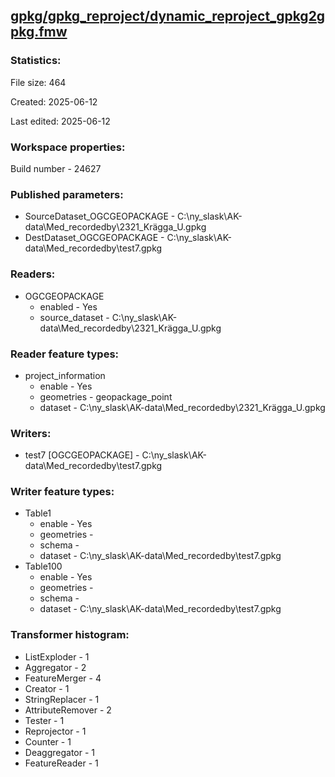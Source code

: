 ﻿## [gpkg/gpkg_reproject/dynamic_reproject_gpkg2gpkg.fmw](https://github.com/kicki58/kix_working_dir/blob/master/gpkg/gpkg_reproject/dynamic_reproject_gpkg2gpkg.fmw)

### Statistics:
File size: 464

Created: 2025-06-12

Last edited: 2025-06-12


### Workspace properties:
Build number    - 24627

### Published parameters:
*  SourceDataset_OGCGEOPACKAGE    -   C:\ny_slask\AK-data\Med_recordedby\2321_Krägga_U.gpkg
*  DestDataset_OGCGEOPACKAGE    -   C:\ny_slask\AK-data\Med_recordedby\test7.gpkg

### Readers:
*  OGCGEOPACKAGE
    * enabled    -  Yes
    * source_dataset    -   C:\ny_slask\AK-data\Med_recordedby\2321_Krägga_U.gpkg

### Reader feature types:
*  project_information
    * enable - Yes
    * geometries - geopackage_point
    * dataset - C:\ny_slask\AK-data\Med_recordedby\2321_Krägga_U.gpkg


### Writers:
*  test7 [OGCGEOPACKAGE]    -   C:\ny_slask\AK-data\Med_recordedby\test7.gpkg

### Writer feature types:
*  Table1
    * enable - Yes
    * geometries - 
    * schema - 
    * dataset - C:\ny_slask\AK-data\Med_recordedby\test7.gpkg
*  Table100
    * enable - Yes
    * geometries - 
    * schema - 
    * dataset - C:\ny_slask\AK-data\Med_recordedby\test7.gpkg

### Transformer histogram:
*  ListExploder    -   1
*  Aggregator    -   2
*  FeatureMerger    -   4
*  Creator    -   1
*  StringReplacer    -   1
*  AttributeRemover    -   2
*  Tester    -   1
*  Reprojector    -   1
*  Counter    -   1
*  Deaggregator    -   1
*  FeatureReader    -   1

